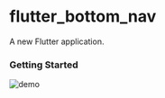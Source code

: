 # flutter_bottom_nav

A new Flutter application.

### Getting Started


![demo](https://media.giphy.com/media/IhfZBZFFg05iiUKPPT/giphy.gif)

